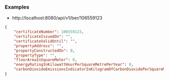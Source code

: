 ### Examples

* http://localhost:8080/api/v1/ber/106559123
``` json
{
    "certificateNumber": 106559123,
    "certificateIssuedOn": "",
    "certificateValidUntil": "",
    "propertyAddress": "",
    "propertyConstructedOn": 0,
    "propertyType": "",
    "floorAreaInSquareMeter": 0,
    "energyRatingInKilowattHourPerSquareMetrePerYear": 0,
    "carbonDioxideEmissionsIndicatorInKilogramOfCarbonDioxidePerSquareMetrePerYear": 0
}
```

